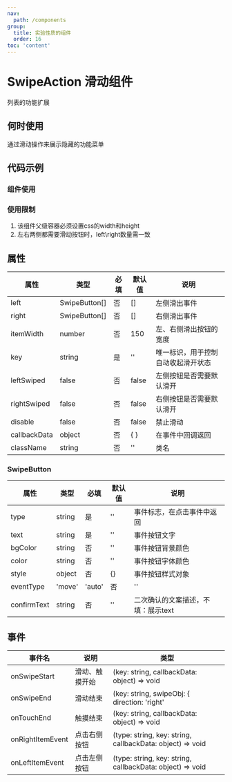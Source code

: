 ```yaml
---
nav:
  path: /components
group:
  title: 实验性质的组件
  order: 16
toc: 'content'
---
```


# SwipeAction 滑动组件
列表的功能扩展
## 何时使用
通过滑动操作来展示隐藏的功能菜单

## 代码示例

### 组件使用
<code src='../../demo/pages/SwipeActionTool'></code>

### 使用限制

1. 该组件父级容器必须设置css的width和height
2. 左右两侧都需要滑动按钮时，left\right数量需一致


## 属性
| 属性         | 类型            | 必填   | 默认值 | 说明                  |
| -------------|----------------|-------|-------|------------------------------------------- |
| left         | SwipeButton[]  | 否    | []    | 左侧滑出事件                                 |
| right        | SwipeButton[]  | 否    | []    | 右侧滑出事件                                 |
| itemWidth    | number         | 否    | 150   | 左、右侧滑出按钮的宽度                         |
| key          | string         | 是    | ''    | 唯一标识，用于控制自动收起滑开状态               |
| leftSwiped   | false          | 否    | false | 左侧按钮是否需要默认滑开                       |
| rightSwiped  | false          | 否    | false | 右侧按钮是否需要默认滑开                       |
| disable      | false          | 否    | false | 禁止滑动                                    |
| callbackData | object         | 否    | {   } | 在事件中回调返回                              |
| className    | string         | 否    | ''    | 类名                                        |

### SwipeButton
| 属性         | 类型            | 必填   | 默认值 | 说明                  |
| -------------|----------------|-------|-------|------------------------------------------- |
| type         | string         | 是    | ''    | 事件标志，在点击事件中返回                      |
| text         | string         | 是    | ''    | 事件按钮文字                                 |
| bgColor      | string         | 否    | ''    | 事件按钮背景颜色                              |
| color        | string         | 否    | ''    | 事件按钮字体颜色                              |
| style        | object         | 否    | {}    | 事件按钮样式对象                              |
| eventType    | 'move' | 'auto'| 否    | ''    | 二次确认方式，不填：没有二次确认；auto：点击确认；move：滑动超出最大距离触发确认 |
| confirmText  | string         | 否    | ''    | 二次确认的文案描述，不填：展示text               |

## 事件
| 事件名               | 说明                 | 类型                                       |
| --------------------|---------------------|--------------------------------------------|
| onSwipeStart        | 滑动、触摸开始        | (key: string, callbackData: object) => void |
| onSwipeEnd          | 滑动结束             | (key: string, swipeObj: { direction: 'right' | 'left',left?: boolean,right?: boolean, }, callbackData: object) => void |
| onTouchEnd          | 触摸结束             | (key: string, callbackData: object) => void |
| onRightItemEvent    | 点击右侧按钮          | (type: string, key: string, callbackData: object) => void  |
| onLeftItemEvent     | 点击左侧按钮          | (type: string, key: string, callbackData: object) => void  |

